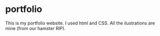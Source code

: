 # portfolio
This is my portfolio website. I used html and CSS. All the ilustrations are mine (from our hamster RIP).
